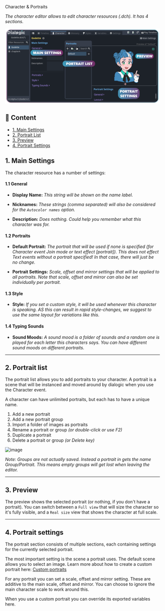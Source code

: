 <div class="header-banner ocean">
     <div class="header-label ocean">Character & Portraits</div>
</div>

*The character editor allows to edit character resources (.dch). It has 4 sections.*

![](media/character_editor.png)

## 📜 Content

- [1. Main Settings](#1-main-settings)
- [2. Portrait List](#2-portrait-list)
- [3. Preview](#3-preview)
- [4. Portrait Settings](#4-portrait-settings)

## 1. Main Settings

The character resource has a number of settings:

#### 1.1 General

- **Display Name:**
  *This string will be shown on the name label.*

- **Nicknames:**
  *These strings (comma separated) will also be considered for the `Autocolor names` option.*

- **Description:**
  *Does nothing. Could help you remember what this character was for.*

#### 1.2 Portraits

- **Default Portrait:**
  *The portrait that will be used if none is specified (for Character event Join mode or text effect [portrait]). This does not effect Text events without a portrait specified! In that case, there will just be no change.*

- **Portrait Settings:**
  *Scale, offset and mirror settings that will be applied to all portraits. Note that scale, offset and mirror can also be set individually per portrait.*

#### 1.3 Style

- **Style:**
  *If you set a custom style, it will be used whenever this character is speaking. AS this can result in rapid style-changes, we suggest to use the same layout for variations like this.*

#### 1.4 Typing Sounds

- **Sound Moods:**
  *A sound mood is a folder of sounds and a random one is played for each letter this characters says. You can have different sound moods on different portraits.*

---

## 2. Portrait list

The portrait list allows you to add portraits to your character. A portrait is a scene that will be instanced and moved around by dialogic when you use the Character event.

A character can have unlimited portraits, but each has to have a unique name.

1. Add a new portrait
2. Add a new portrait group
3. Import a folder of images as portraits
4. Rename a portrait or group *(or double-click or use F2)*
5. Duplicate a portrait
6. Delete a portrait or group *(or Delete key)*

![image](/media/portrait_list_buttons.png)

*Note: Groups are not actually saved. Instead a portrait in gets the name Group/Portrait. This means empty groups will get lost when leaving the editor.*

---

## 3. Preview

The preview shows the selected portrait (or nothing, if you don't have a portrait). You can switch between a `Full view` that will size the character so it's fully visible, and a `Real size` view that shows the character at full scale.

---

## 4. Portrait settings

The portrait section consists of multiple sections, each containing settings for the currently selected portrait.

The most important setting is the scene a portrait uses. The default scene allows you to select an image. Learn more about how to create a custom portrait here: [Custom portraits](custom-portraits.md)

For any portrait you can set a scale, offset and mirror setting. These are additive to the main scale, offset and mirror. You can choose to ignore the main character scale to work around this.

When you use a custom portrait you can override its exported variables here.
